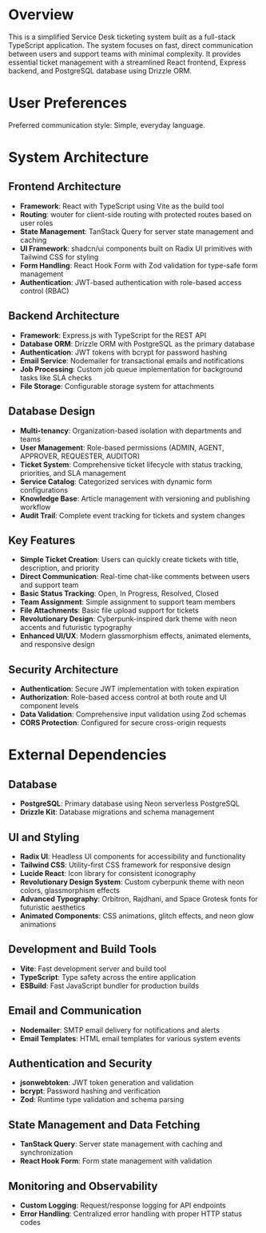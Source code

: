 # Overview

This is a simplified Service Desk ticketing system built as a full-stack TypeScript application. The system focuses on fast, direct communication between users and support teams with minimal complexity. It provides essential ticket management with a streamlined React frontend, Express backend, and PostgreSQL database using Drizzle ORM.

# User Preferences

Preferred communication style: Simple, everyday language.

# System Architecture

## Frontend Architecture
- **Framework**: React with TypeScript using Vite as the build tool
- **Routing**: wouter for client-side routing with protected routes based on user roles
- **State Management**: TanStack Query for server state management and caching
- **UI Framework**: shadcn/ui components built on Radix UI primitives with Tailwind CSS for styling
- **Form Handling**: React Hook Form with Zod validation for type-safe form management
- **Authentication**: JWT-based authentication with role-based access control (RBAC)

## Backend Architecture
- **Framework**: Express.js with TypeScript for the REST API
- **Database ORM**: Drizzle ORM with PostgreSQL as the primary database
- **Authentication**: JWT tokens with bcrypt for password hashing
- **Email Service**: Nodemailer for transactional emails and notifications
- **Job Processing**: Custom job queue implementation for background tasks like SLA checks
- **File Storage**: Configurable storage system for attachments

## Database Design
- **Multi-tenancy**: Organization-based isolation with departments and teams
- **User Management**: Role-based permissions (ADMIN, AGENT, APPROVER, REQUESTER, AUDITOR)
- **Ticket System**: Comprehensive ticket lifecycle with status tracking, priorities, and SLA management
- **Service Catalog**: Categorized services with dynamic form configurations
- **Knowledge Base**: Article management with versioning and publishing workflow
- **Audit Trail**: Complete event tracking for tickets and system changes

## Key Features
- **Simple Ticket Creation**: Users can quickly create tickets with title, description, and priority
- **Direct Communication**: Real-time chat-like comments between users and support team
- **Basic Status Tracking**: Open, In Progress, Resolved, Closed
- **Team Assignment**: Simple assignment to support team members
- **File Attachments**: Basic file upload support for tickets
- **Revolutionary Design**: Cyberpunk-inspired dark theme with neon accents and futuristic typography
- **Enhanced UI/UX**: Modern glassmorphism effects, animated elements, and responsive design

## Security Architecture
- **Authentication**: Secure JWT implementation with token expiration
- **Authorization**: Role-based access control at both route and UI component levels
- **Data Validation**: Comprehensive input validation using Zod schemas
- **CORS Protection**: Configured for secure cross-origin requests

# External Dependencies

## Database
- **PostgreSQL**: Primary database using Neon serverless PostgreSQL
- **Drizzle Kit**: Database migrations and schema management

## UI and Styling
- **Radix UI**: Headless UI components for accessibility and functionality
- **Tailwind CSS**: Utility-first CSS framework for responsive design
- **Lucide React**: Icon library for consistent iconography
- **Revolutionary Design System**: Custom cyberpunk theme with neon colors, glassmorphism effects
- **Advanced Typography**: Orbitron, Rajdhani, and Space Grotesk fonts for futuristic aesthetics
- **Animated Components**: CSS animations, glitch effects, and neon glow animations

## Development and Build Tools
- **Vite**: Fast development server and build tool
- **TypeScript**: Type safety across the entire application
- **ESBuild**: Fast JavaScript bundler for production builds

## Email and Communication
- **Nodemailer**: SMTP email delivery for notifications and alerts
- **Email Templates**: HTML email templates for various system events

## Authentication and Security
- **jsonwebtoken**: JWT token generation and validation
- **bcrypt**: Password hashing and verification
- **Zod**: Runtime type validation and schema parsing

## State Management and Data Fetching
- **TanStack Query**: Server state management with caching and synchronization
- **React Hook Form**: Form state management with validation

## Monitoring and Observability
- **Custom Logging**: Request/response logging for API endpoints
- **Error Handling**: Centralized error handling with proper HTTP status codes